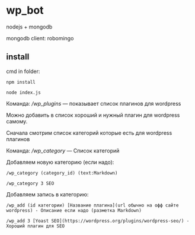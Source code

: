 # wp_bot

nodejs + mongodb

mongodb client: robomingo

## install
cmd in folder:

`npm install`

`node index.js`

Команда: */wp_plugins* — показывает список плагинов для wordpress

Можно добавить в список хороший и нужный плагин для wordpress самому.

Сначала смотрим список категорий которые есть для wordpress плагинов

Команда: */wp_category* — Список категорий

Добавляем новую категорию (если надо):

`/wp_category (category_id) (text:Markdown)`

`/wp_category 3 SEO`

Добавляем запись в категорию:

`/wp_add (id категории) [Название плагина](url обычно на офф сайте wordpress) - Описание если надо
(разметка Markdown)`

`/wp_add 3 [Yoast SEO](https://wordpress.org/plugins/wordpress-seo/) - Хороший плагин для SEO`

